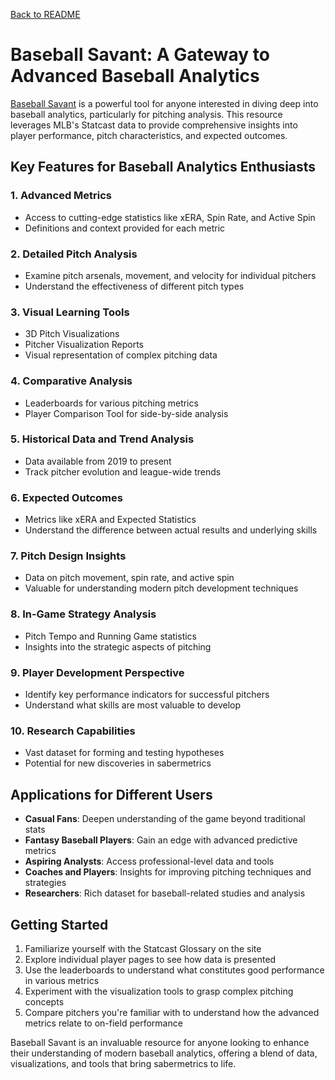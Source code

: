 [Back to README](README.md)

# Baseball Savant: A Gateway to Advanced Baseball Analytics

[Baseball Savant](https://baseballsavant.mlb.com/) is a powerful tool for anyone interested in diving deep into baseball analytics, particularly for pitching analysis. This resource leverages MLB's Statcast data to provide comprehensive insights into player performance, pitch characteristics, and expected outcomes.

## Key Features for Baseball Analytics Enthusiasts

### 1. Advanced Metrics
- Access to cutting-edge statistics like xERA, Spin Rate, and Active Spin
- Definitions and context provided for each metric

### 2. Detailed Pitch Analysis
- Examine pitch arsenals, movement, and velocity for individual pitchers
- Understand the effectiveness of different pitch types

### 3. Visual Learning Tools
- 3D Pitch Visualizations
- Pitcher Visualization Reports
- Visual representation of complex pitching data

### 4. Comparative Analysis
- Leaderboards for various pitching metrics
- Player Comparison Tool for side-by-side analysis

### 5. Historical Data and Trend Analysis
- Data available from 2019 to present
- Track pitcher evolution and league-wide trends

### 6. Expected Outcomes
- Metrics like xERA and Expected Statistics
- Understand the difference between actual results and underlying skills

### 7. Pitch Design Insights
- Data on pitch movement, spin rate, and active spin
- Valuable for understanding modern pitch development techniques

### 8. In-Game Strategy Analysis
- Pitch Tempo and Running Game statistics
- Insights into the strategic aspects of pitching

### 9. Player Development Perspective
- Identify key performance indicators for successful pitchers
- Understand what skills are most valuable to develop

### 10. Research Capabilities
- Vast dataset for forming and testing hypotheses
- Potential for new discoveries in sabermetrics

## Applications for Different Users

- **Casual Fans**: Deepen understanding of the game beyond traditional stats
- **Fantasy Baseball Players**: Gain an edge with advanced predictive metrics
- **Aspiring Analysts**: Access professional-level data and tools
- **Coaches and Players**: Insights for improving pitching techniques and strategies
- **Researchers**: Rich dataset for baseball-related studies and analysis

## Getting Started

1. Familiarize yourself with the Statcast Glossary on the site
2. Explore individual player pages to see how data is presented
3. Use the leaderboards to understand what constitutes good performance in various metrics
4. Experiment with the visualization tools to grasp complex pitching concepts
5. Compare pitchers you're familiar with to understand how the advanced metrics relate to on-field performance

Baseball Savant is an invaluable resource for anyone looking to enhance their understanding of modern baseball analytics, offering a blend of data, visualizations, and tools that bring sabermetrics to life.
